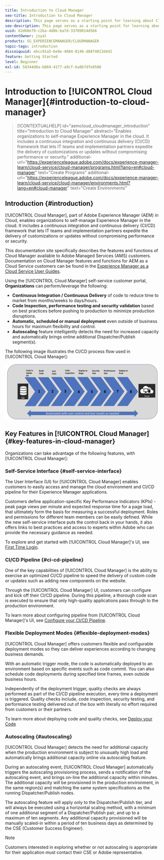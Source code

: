 ```yaml
---
title: Introduction to Cloud Manager
seo-title: Introduction to Cloud Manager
description: This page serves as a starting point for learning about Cloud Manager. 
seo-description: This page serves as a starting point for learning about Adobe AEM Cloud Manager and highlights the benefits and key features. 
uuid: 62d68e79-c2ba-4d8b-ba7d-33709014d5b6
contentOwner: jsyal
products: SG_EXPERIENCEMANAGER/CLOUDMANAGER
topic-tags: introduction
discoiquuid: ebcc91a5-be9e-4684-8146-d88f4013d4d1
feature: Getting Started
level: Beginner
exl-id: 58344d8a-b869-4177-a9cf-6a8b7dfe9588
---
```

# Introduction to [!UICONTROL Cloud Manager]{#introduction-to-cloud-manager}

>[!CONTEXTUALHELP]
>id="aemcloud_cloudmanager_introduction"
>title="Introduction to Cloud Manager"
>abstract="Enables organizations to self-manage Experience Manager in the cloud. It includes a continuous integration and continuous delivery (CI/CD) framework that lets IT teams and implementation partners expedite the delivery of customizations or updates without compromising performance or security."
>additional-url="https://experienceleague.adobe.com/docs/experience-manager-learn/cloud-service/cloud-manager/programs.html?lang=en#cloud-manager" text="Create Programs"
>additional-url="https://experienceleague.adobe.com/docs/experience-manager-learn/cloud-service/cloud-manager/environments.html?lang=en#cloud-manager" text="Create Environments"

## Introduction {#introduction}

[!UICONTROL Cloud Manager], part of Adobe Experience Manager (AEM) in Cloud, enables organizations to self-manage Experience Manager in the cloud. It includes a continuous integration and continuous delivery (CI/CD) framework that lets IT teams and implementation partners expedite the delivery of customizations or updates without compromising performance or security.

This documentation site specifically describes the features and functions of Cloud Manager available to Adobe Managed Services (AMS) customers. Documentation on Cloud Manager features and functions for AEM as a Cloud Service customers can be found in the [Experience Manager as a Cloud Service User Guides](https://experienceleague.adobe.com/docs/experience-manager-cloud-service/landing/home.html?lang=en).

Using the [!UICONTROL Cloud Manager] self-service customer portal, **Organizations** can perform/leverage the following:

* **Continuous Integration / Continuous Delivery** of code to reduce time to market from months/weeks to days/hours.
* **Code Inspection, performance testing and security validation** based on best practices before pushing to production to minimize production disruptions.
* **Automatic, scheduled or manual deployment** even outside of business hours for maximum flexibility and control.
* **Autoscaling** feature intelligently detects the need for increased capacity and automatically brings online additional Dispatcher/Publish segment(s).

The following image illustrates the CI/CD process flow used in [!UICONTROL Cloud Manager]:

![](assets/screen_shot_2018-05-12at73843pm.png) 

## Key Features in [!UICONTROL Cloud Manager] {#key-features-in-cloud-manager}

Organizations can take advantage of the following features, with [!UICONTROL Cloud Manager]:

### Self-Service Interface {#self-service-interface}

The User Interface (UI) for [!UICONTROL Cloud Manager] enables customers to easily access and manage the cloud environment and CI/CD pipeline for their Experience Manager applications.

Customers define application-specific Key Performance Indicators (KPIs) - peak page views per minute and expected response time for a page load, that ultimately form the basis for measuring a successful deployment. Roles and permissions for different team members can be easily defined. While the new self-service interface puts the control back in your hands, it also offers links to best practices and access to experts within Adobe who can provide the necessary guidance as needed.

To explore and get started with [!UICONTROL Cloud Manager]'s UI, see [First Time Login](https://helpx.adobe.com/experience-manager/cloud-manager/using/first-time-login.html).

### CI/CD Pipeline {#ci-cd-pipeline}

One of the key capabilities of [!UICONTROL Cloud Manager] is the ability to exercise an optimized CI/CD pipeline to speed the delivery of custom code or updates such as adding new components on the website.

Through the [!UICONTROL Cloud Manager] UI, customers can configure and kick off their CI/CD pipeline. During this pipeline, a thorough code scan is executed to ensure that only high-quality applications pass through to the production environment.

To learn more about configuring pipeline from [!UICONTROL Cloud Manager]'s UI, see [Configure your CI/CD Pipeline](https://helpx.adobe.com/experience-manager/cloud-manager/using/configuring-pipeline.html).

### Flexible Deployment Modes {#flexible-deployment-modes}

[!UICONTROL Cloud Manager] offers customers flexible and configurable deployment modes so they can deliver experiences according to changing business demands.

With an automatic trigger mode, the code is automatically deployed to an environment based on specific events such as code commit. You can also schedule code deployments during specified time frames, even outside business hours.

Independently of the deployment trigger, quality checks are always performed as part of the CI/CD pipeline execution, every time a deployment is triggered. Quality checks include, code inspection, security testing, and performance testing delivered out of the box with literally no effort required from customers or their partners.

To learn more about deploying code and quality checks, see [Deploy your Code](deploying-code.md)

### Autoscaling {#autoscaling}

[!UICONTROL Cloud Manager] detects the need for additional capacity when the production environment is subject to unusually high load and automatically brings additional capacity online via autoscaling feature.

During an autoscaling event, [!UICONTROL Cloud Manager] automatically triggers the autoscaling provisioning process, sends a notification of the autoscaling event, and brings on-line the additional capacity within minutes. The additional capacity will be provisioned in the production environment, in the same region(s) and matching the same system specifications as the running Dispatcher/Publish nodes.

The autoscaling feature will apply only to the Dispatcher/Publish tier, and will always be executed using a horizontal scaling method, with a minimum of one additional segment of a Dispatcher/Publish pair, and up to a maximum of ten segments. Any additional capacity provisioned will be manually scaled-in within a period of ten business days as determined by the CSE (Customer Success Engineer). 

>[!NOTE]
>Customers interested in exploring whether or not autoscaling is appropriate for their application must contact their CSE or Adobe representative.
